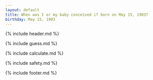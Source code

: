 ```yaml
---
layout: default
title: When was I or my baby conceived if born on May 15, 1903?
birthday: May 15, 1903
---
```


{% include header.md %}

{% include guess.md %}

{% include calculate.md %}

{% include safety.md %}

{% include footer.md %}



